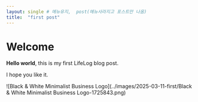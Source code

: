 ```yaml
---
layout: single # 메뉴유지,  post(메뉴사라지고 포스트만 나옴)
title:  "first post"
---
```


 # Welcome

 **Hello world**, this is my first LifeLog blog post.

 I hope you like it.

![Black & White Minimalist Business Logo](../images/2025-03-11-first/Black & White Minimalist Business Logo-1725843.png)
